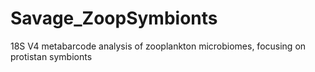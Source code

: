 # Savage_ZoopSymbionts
18S V4 metabarcode analysis of zooplankton microbiomes, focusing on protistan symbionts
